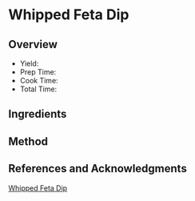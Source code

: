 # Whipped Feta Dip

## Overview

- Yield:
- Prep Time:
- Cook Time:
- Total Time:

## Ingredients


## Method



## References and Acknowledgments

[Whipped Feta Dip](https://basilandbubbly.com/whipped-feta-dip/)
